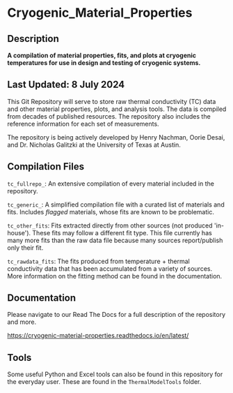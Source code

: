 # Cryogenic_Material_Properties
## Description
**A compilation of material properties, fits, and plots at cryogenic temperatures for use in design and testing of cryogenic systems.**

## Last Updated: 8 July 2024

This Git Repository will serve to store raw thermal conductivity (TC) data and other material properties, plots, and analysis tools. The data is compiled from decades of published resources. The repository also includes the reference information for each set of measurements. 

The repository is being actively developed by Henry Nachman, Oorie Desai, and Dr. Nicholas Galitzki at the University of Texas at Austin.

## Compilation Files
`tc_fullrepo_`: An extensive compilation of every material included in the repository. 

`tc_generic_`: A simplified compilation file with a curated list of materials and fits. Includes *flagged* materials, whose fits are known to be problematic.

`tc_other_fits`: Fits extracted directly from other sources (not produced 'in-house'). These fits may follow a different fit type. This file currently has many more fits than the raw data file because many sources report/publish only their fit.

`tc_rawdata_fits`: The fits produced from temperature + thermal conductivity data that has been accumulated from a variety of sources. More information on the fitting method can be found in the documentation.


## Documentation

Please navigate to our Read The Docs for a full description of the repository and more.

https://cryogenic-material-properties.readthedocs.io/en/latest/


## Tools

Some useful Python and Excel tools can also be found in this repository for the everyday user. These are found in the `ThermalModelTools` folder.
